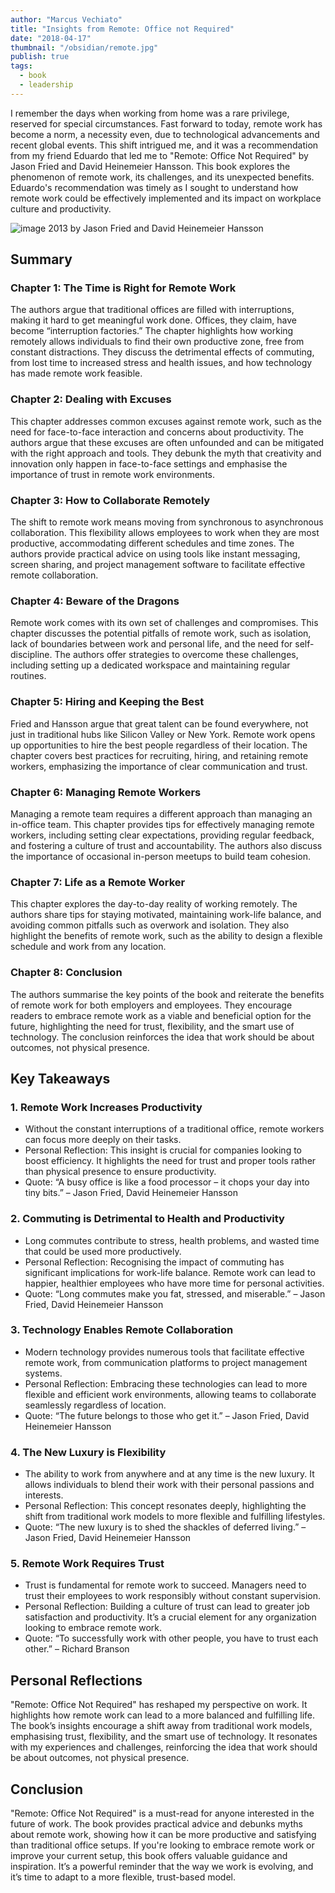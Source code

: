 ```yaml
---
author: "Marcus Vechiato"
title: "Insights from Remote: Office not Required"
date: "2018-04-17"
thumbnail: "/obsidian/remote.jpg"
publish: true
tags:
  - book
  - leadership
--- 
```


I remember the days when working from home was a rare privilege, reserved for special circumstances. Fast forward to today, remote work has become a norm, a necessity even, due to technological advancements and recent global events. This shift intrigued me, and it was a recommendation from my friend Eduardo that led me to "Remote: Office Not Required" by Jason Fried and David Heinemeier Hansson. This book explores the phenomenon of remote work, its challenges, and its unexpected benefits. Eduardo's recommendation was timely as I sought to understand how remote work could be effectively implemented and its impact on workplace culture and productivity.

![image](/obsidian/remote.jpg)
2013 by Jason Fried and David Heinemeier Hansson

## **Summary**

### **Chapter 1: The Time is Right for Remote Work**
The authors argue that traditional offices are filled with interruptions, making it hard to get meaningful work done. Offices, they claim, have become “interruption factories.” The chapter highlights how working remotely allows individuals to find their own productive zone, free from constant distractions. They discuss the detrimental effects of commuting, from lost time to increased stress and health issues, and how technology has made remote work feasible.

### **Chapter 2: Dealing with Excuses**
This chapter addresses common excuses against remote work, such as the need for face-to-face interaction and concerns about productivity. The authors argue that these excuses are often unfounded and can be mitigated with the right approach and tools. They debunk the myth that creativity and innovation only happen in face-to-face settings and emphasise the importance of trust in remote work environments.

### **Chapter 3: How to Collaborate Remotely**
The shift to remote work means moving from synchronous to asynchronous collaboration. This flexibility allows employees to work when they are most productive, accommodating different schedules and time zones. The authors provide practical advice on using tools like instant messaging, screen sharing, and project management software to facilitate effective remote collaboration.

### **Chapter 4: Beware of the Dragons**
Remote work comes with its own set of challenges and compromises. This chapter discusses the potential pitfalls of remote work, such as isolation, lack of boundaries between work and personal life, and the need for self-discipline. The authors offer strategies to overcome these challenges, including setting up a dedicated workspace and maintaining regular routines.

### **Chapter 5: Hiring and Keeping the Best**
Fried and Hansson argue that great talent can be found everywhere, not just in traditional hubs like Silicon Valley or New York. Remote work opens up opportunities to hire the best people regardless of their location. The chapter covers best practices for recruiting, hiring, and retaining remote workers, emphasizing the importance of clear communication and trust.

### **Chapter 6: Managing Remote Workers**
Managing a remote team requires a different approach than managing an in-office team. This chapter provides tips for effectively managing remote workers, including setting clear expectations, providing regular feedback, and fostering a culture of trust and accountability. The authors also discuss the importance of occasional in-person meetups to build team cohesion.

### **Chapter 7: Life as a Remote Worker**
This chapter explores the day-to-day reality of working remotely. The authors share tips for staying motivated, maintaining work-life balance, and avoiding common pitfalls such as overwork and isolation. They also highlight the benefits of remote work, such as the ability to design a flexible schedule and work from any location.

### **Chapter 8: Conclusion**
The authors summarise the key points of the book and reiterate the benefits of remote work for both employers and employees. They encourage readers to embrace remote work as a viable and beneficial option for the future, highlighting the need for trust, flexibility, and the smart use of technology. The conclusion reinforces the idea that work should be about outcomes, not physical presence.

## **Key Takeaways**

### 1. **Remote Work Increases Productivity**
- Without the constant interruptions of a traditional office, remote workers can focus more deeply on their tasks.
- Personal Reflection: This insight is crucial for companies looking to boost efficiency. It highlights the need for trust and proper tools rather than physical presence to ensure productivity.
- Quote: “A busy office is like a food processor – it chops your day into tiny bits.” – Jason Fried, David Heinemeier Hansson

### 2. **Commuting is Detrimental to Health and Productivity**
- Long commutes contribute to stress, health problems, and wasted time that could be used more productively.
- Personal Reflection: Recognising the impact of commuting has significant implications for work-life balance. Remote work can lead to happier, healthier employees who have more time for personal activities.
- Quote: “Long commutes make you fat, stressed, and miserable.” – Jason Fried, David Heinemeier Hansson

### 3. **Technology Enables Remote Collaboration**
- Modern technology provides numerous tools that facilitate effective remote work, from communication platforms to project management systems.
- Personal Reflection: Embracing these technologies can lead to more flexible and efficient work environments, allowing teams to collaborate seamlessly regardless of location.
- Quote: “The future belongs to those who get it.” – Jason Fried, David Heinemeier Hansson

### 4. **The New Luxury is Flexibility**
- The ability to work from anywhere and at any time is the new luxury. It allows individuals to blend their work with their personal passions and interests.
- Personal Reflection: This concept resonates deeply, highlighting the shift from traditional work models to more flexible and fulfilling lifestyles.
- Quote: “The new luxury is to shed the shackles of deferred living.” – Jason Fried, David Heinemeier Hansson

### 5. **Remote Work Requires Trust**
- Trust is fundamental for remote work to succeed. Managers need to trust their employees to work responsibly without constant supervision.
- Personal Reflection: Building a culture of trust can lead to greater job satisfaction and productivity. It’s a crucial element for any organization looking to embrace remote work.
- Quote: “To successfully work with other people, you have to trust each other.” – Richard Branson

## **Personal Reflections**
"Remote: Office Not Required" has reshaped my perspective on work. It highlights how remote work can lead to a more balanced and fulfilling life. The book’s insights encourage a shift away from traditional work models, emphasising trust, flexibility, and the smart use of technology. It resonates with my experiences and challenges, reinforcing the idea that work should be about outcomes, not physical presence.

## **Conclusion**
"Remote: Office Not Required" is a must-read for anyone interested in the future of work. The book provides practical advice and debunks myths about remote work, showing how it can be more productive and satisfying than traditional office setups. If you're looking to embrace remote work or improve your current setup, this book offers valuable guidance and inspiration. It’s a powerful reminder that the way we work is evolving, and it’s time to adapt to a more flexible, trust-based model.